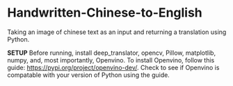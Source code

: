 # Handwritten-Chinese-to-English
Taking an image of chinese text as an input and returning a translation using Python.

**SETUP** 
Before running, install deep_translator, opencv, Pillow, matplotlib, numpy, and, most importantly, Openvino. To install Openvino, follow this guide: https://pypi.org/project/openvino-dev/. 
Check to see if Openvino is compatable with your version of Python using the guide.
